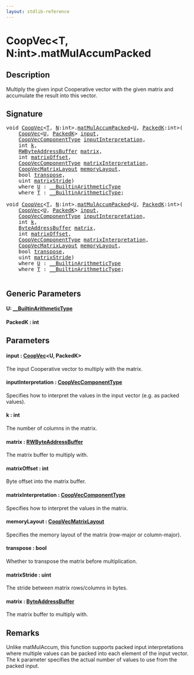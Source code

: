 ```yaml
---
layout: stdlib-reference
---
```


# CoopVec\<T, N:int\>\.matMulAccumPacked

## Description

Multiply the given input Cooperative vector with the given matrix and accumulate the result into this vector.



## Signature 

<pre>
<span class="code_keyword">void</span> <a href="index.md" class="code_type">CoopVec</a>&lt;<a href="index.md#typeparam-T" class="code_type">T</a>, <a href="index.md#decl-N" class="code_var">N</a>:<span class="code_keyword">int</span>&gt;.<a href="matmulaccumpacked-36b.md">matMulAccumPacked</a>&lt;<a href="matmulaccumpacked-36b.md#typeparam-U" class="code_type">U</a>, <a href="matmulaccumpacked-36b.md#decl-PackedK" class="code_var">PackedK</a>:<span class="code_keyword">int</span>&gt;(
    <a href="index.md" class="code_type">CoopVec</a>&lt;<a href="matmulaccumpacked-36b.md#typeparam-U" class="code_type">U</a>, <a href="matmulaccumpacked-36b.md#decl-PackedK" class="code_var">PackedK</a>&gt; <a href="matmulaccumpacked-36b.md#decl-input" class="code_param">input</a>,
    <a href="../coopveccomponenttype-047g/index.md" class="code_type">CoopVecComponentType</a> <a href="matmulaccumpacked-36b.md#decl-inputInterpretation" class="code_param">inputInterpretation</a>,
    <span class="code_keyword">int</span> <a href="matmulaccumpacked-36b.md#decl-k" class="code_param">k</a>,
    <a href="../rwbyteaddressbuffer-0126d/index.md" class="code_type">RWByteAddressBuffer</a> <a href="matmulaccumpacked-36b.md#decl-matrix" class="code_param">matrix</a>,
    <span class="code_keyword">int</span> <a href="matmulaccumpacked-36b.md#decl-matrixOffset" class="code_param">matrixOffset</a>,
    <a href="../coopveccomponenttype-047g/index.md" class="code_type">CoopVecComponentType</a> <a href="matmulaccumpacked-36b.md#decl-matrixInterpretation" class="code_param">matrixInterpretation</a>,
    <a href="../coopvecmatrixlayout-047d/index.md" class="code_type">CoopVecMatrixLayout</a> <a href="matmulaccumpacked-36b.md#decl-memoryLayout" class="code_param">memoryLayout</a>,
    <span class="code_keyword">bool</span> <a href="matmulaccumpacked-36b.md#decl-transpose" class="code_param">transpose</a>,
    <span class="code_keyword">uint</span> <a href="matmulaccumpacked-36b.md#decl-matrixStride" class="code_param">matrixStride</a>)
    <span class='code_keyword'>where</span> <a href="matmulaccumpacked-36b.md#typeparam-U" class="code_type">U</a> : <a href="../../interfaces/0_builtinarithmetictype-029j/index.md" class="code_type">__BuiltinArithmeticType</a>
    <span class='code_keyword'>where</span> <a href="index.md#typeparam-T" class="code_type">T</a> : <a href="../../interfaces/0_builtinarithmetictype-029j/index.md" class="code_type">__BuiltinArithmeticType</a>;

<span class="code_keyword">void</span> <a href="index.md" class="code_type">CoopVec</a>&lt;<a href="index.md#typeparam-T" class="code_type">T</a>, <a href="index.md#decl-N" class="code_var">N</a>:<span class="code_keyword">int</span>&gt;.<a href="matmulaccumpacked-36b.md">matMulAccumPacked</a>&lt;<a href="matmulaccumpacked-36b.md#typeparam-U" class="code_type">U</a>, <a href="matmulaccumpacked-36b.md#decl-PackedK" class="code_var">PackedK</a>:<span class="code_keyword">int</span>&gt;(
    <a href="index.md" class="code_type">CoopVec</a>&lt;<a href="matmulaccumpacked-36b.md#typeparam-U" class="code_type">U</a>, <a href="matmulaccumpacked-36b.md#decl-PackedK" class="code_var">PackedK</a>&gt; <a href="matmulaccumpacked-36b.md#decl-input" class="code_param">input</a>,
    <a href="../coopveccomponenttype-047g/index.md" class="code_type">CoopVecComponentType</a> <a href="matmulaccumpacked-36b.md#decl-inputInterpretation" class="code_param">inputInterpretation</a>,
    <span class="code_keyword">int</span> <a href="matmulaccumpacked-36b.md#decl-k" class="code_param">k</a>,
    <a href="../byteaddressbuffer-04b/index.md" class="code_type">ByteAddressBuffer</a> <a href="matmulaccumpacked-36b.md#decl-matrix" class="code_param">matrix</a>,
    <span class="code_keyword">int</span> <a href="matmulaccumpacked-36b.md#decl-matrixOffset" class="code_param">matrixOffset</a>,
    <a href="../coopveccomponenttype-047g/index.md" class="code_type">CoopVecComponentType</a> <a href="matmulaccumpacked-36b.md#decl-matrixInterpretation" class="code_param">matrixInterpretation</a>,
    <a href="../coopvecmatrixlayout-047d/index.md" class="code_type">CoopVecMatrixLayout</a> <a href="matmulaccumpacked-36b.md#decl-memoryLayout" class="code_param">memoryLayout</a>,
    <span class="code_keyword">bool</span> <a href="matmulaccumpacked-36b.md#decl-transpose" class="code_param">transpose</a>,
    <span class="code_keyword">uint</span> <a href="matmulaccumpacked-36b.md#decl-matrixStride" class="code_param">matrixStride</a>)
    <span class='code_keyword'>where</span> <a href="matmulaccumpacked-36b.md#typeparam-U" class="code_type">U</a> : <a href="../../interfaces/0_builtinarithmetictype-029j/index.md" class="code_type">__BuiltinArithmeticType</a>
    <span class='code_keyword'>where</span> <a href="index.md#typeparam-T" class="code_type">T</a> : <a href="../../interfaces/0_builtinarithmetictype-029j/index.md" class="code_type">__BuiltinArithmeticType</a>;

</pre>

## Generic Parameters

####  <a id="typeparam-U"></a>U: [\_\_BuiltinArithmeticType](../../interfaces/0_builtinarithmetictype-029j/index.md)
####  <a id="decl-PackedK"></a>PackedK  : int

## Parameters

####  <a id="decl-input"></a>input  : [CoopVec](index.md)\<U, PackedK\>
The input Cooperative vector to multiply with the matrix.

####  <a id="decl-inputInterpretation"></a>inputInterpretation  : [CoopVecComponentType](../coopveccomponenttype-047g/index.md)
Specifies how to interpret the values in the input vector (e.g. as packed values).

####  <a id="decl-k"></a>k  : int
The number of columns in the matrix.

####  <a id="decl-matrix"></a>matrix  : [RWByteAddressBuffer](../rwbyteaddressbuffer-0126d/index.md)
The matrix buffer to multiply with.

####  <a id="decl-matrixOffset"></a>matrixOffset  : int
Byte offset into the matrix buffer.

####  <a id="decl-matrixInterpretation"></a>matrixInterpretation  : [CoopVecComponentType](../coopveccomponenttype-047g/index.md)
Specifies how to interpret the values in the matrix.

####  <a id="decl-memoryLayout"></a>memoryLayout  : [CoopVecMatrixLayout](../coopvecmatrixlayout-047d/index.md)
Specifies the memory layout of the matrix (row-major or column-major).

####  <a id="decl-transpose"></a>transpose  : bool
Whether to transpose the matrix before multiplication.

####  <a id="decl-matrixStride"></a>matrixStride  : uint
The stride between matrix rows/columns in bytes.

####  <a id="decl-matrix"></a>matrix  : [ByteAddressBuffer](../byteaddressbuffer-04b/index.md)
The matrix buffer to multiply with.


## Remarks
Unlike matMulAccum, this function supports packed input interpretations where multiple values
can be packed into each element of the input vector. The k parameter specifies the actual number of
values to use from the packed input.



<script>
// Fix .md links to .html when on ReadTheDocs
if (window.location.hostname.includes('readthedocs') || 
    window.location.hostname.includes('rtfd.io')) {
  document.addEventListener('DOMContentLoaded', function() {
    const links = document.querySelectorAll('a');
    links.forEach(link => {
      const href = link.getAttribute('href');
      if (href && href.includes('.md')) {
        // This regex will handle .md links with or without fragment identifiers or query parameters
        link.href = link.href.replace(/(.+)\.md(#[^?]*)?(\?.*)?$/, '$1.html$2$3');
      }
    });
  });
}
</script>
